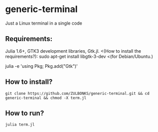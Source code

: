 # generic-terminal
Just a Linux terminal in a single code

## Requirements:
Julia 1.6+, GTK3 development libraries, Gtk.jl.
<(How to install the requirements?):
sudo apt-get install libgtk-3-dev   <(for Debian/Ubuntu.)
<p>julia -e 'using Pkg; Pkg.add("Gtk")'</p>

 ## How to install?
 `git clone https://github.com/ZULBONKS/generic-terminal.git && cd generic-terminal && chmod -X term.jl`
 ## How to run? 
 `julia term.jl`
